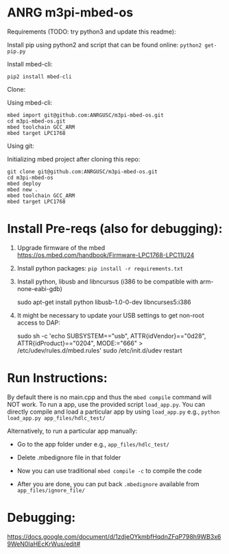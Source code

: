 # ANRG m3pi-mbed-os

Requirements (TODO: try python3 and update this readme):

Install pip using python2 and script that can be found online:
`python2 get-pip.py`

Install mbed-cli:

`pip2 install mbed-cli`


Clone:

Using mbed-cli:

```
mbed import git@github.com:ANRGUSC/m3pi-mbed-os.git
cd m3pi-mbed-os.git
mbed toolchain GCC_ARM
mbed target LPC1768
```

Using git:

Initializing mbed project after cloning this repo:

```
git clone git@github.com:ANRGUSC/m3pi-mbed-os.git
cd m3pi-mbed-os
mbed deploy
mbed new .
mbed toolchain GCC_ARM
mbed target LPC1768
```
<!-- `cd m3pi-mbed-os`

`mbed deploy`

`mbed new .` #(not too sure about this line)

 -->

# Install Pre-reqs (also for debugging):

1. Upgrade firmware of the mbed https://os.mbed.com/handbook/Firmware-LPC1768-LPC11U24
2. Install python packages: `pip install -r requirements.txt`
3. Install python, libusb and libncursus (i386 to be compatible with arm-none-eabi-gdb)
    
    sudo apt-get install python libusb-1.0-0-dev libncurses5:i386

4. It might be necessary to update your USB settings to get non-root access to DAP:

    sudo sh -c 'echo SUBSYSTEM==\"usb\", ATTR{idVendor}==\"0d28\", ATTR{idProduct}==\"0204\", MODE:=\"666\" > /etc/udev/rules.d/mbed.rules'
    sudo /etc/init.d/udev restart

# Run Instructions:

By default there is no main.cpp and thus the `mbed compile` command will NOT work.
To run a app, use the provided script `load_app.py`.
You can directly compile and load a particular app by using `load_app.py` e.g.,
``` python load_app.py app_files/hdlc_test/ ```

Alternatively, to run a particular app manually:
- Go to the app folder under e.g., `app_files/hdlc_test/`

- Delete .mbedignore file in that folder

- Now you can use traditional `mbed compile -c` to compile the code

- After you are done, you can put back `.mbedignore` available from `app_files/ignore_file/`

# Debugging:

https://docs.google.com/document/d/1zdjeOYkmbfHqdnZFqP798h9WB3x69WeN0IaHEcKrWus/edit#

